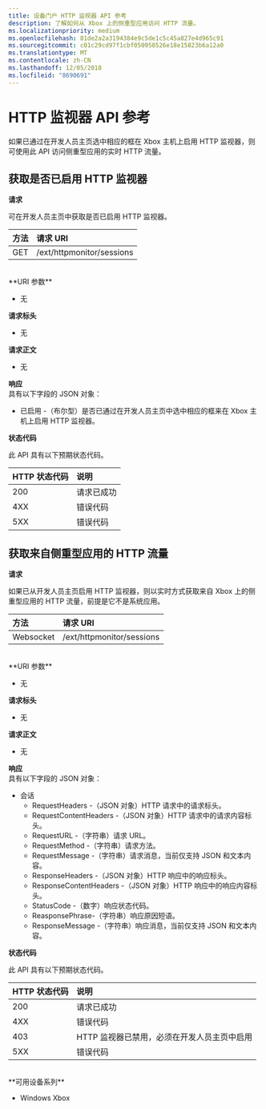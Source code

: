 ```yaml
---
title: 设备门户 HTTP 监视器 API 参考
description: 了解如何从 Xbox 上的侧重型应用访问 HTTP 流量。
ms.localizationpriority: medium
ms.openlocfilehash: 81de2a2a3194384e9c5de1c5c45a827e4d965c91
ms.sourcegitcommit: c01c29cd97f1cbf050950526e18e15823b6a12a0
ms.translationtype: MT
ms.contentlocale: zh-CN
ms.lasthandoff: 12/05/2018
ms.locfileid: "8690691"
---
```

# <a name="http-monitor-api-reference"></a>HTTP 监视器 API 参考   
如果已通过在开发人员主页选中相应的框在 Xbox 主机上启用 HTTP 监视器，则可使用此 API 访问侧重型应用的实时 HTTP 流量。

## <a name="get-if-the-http-monitor-is-enabled"></a>获取是否已启用 HTTP 监视器

**请求**

可在开发人员主页中获取是否已启用 HTTP 监视器。

方法      | 请求 URI
:------     | :-----
GET | /ext/httpmonitor/sessions
<br />
**URI 参数**

- 无

**请求标头**

- 无

**请求正文**

- 无

**响应**   
具有以下字段的 JSON 对象：

* 已启用 -（布尔型）是否已通过在开发人员主页中选中相应的框来在 Xbox 主机上启用 HTTP 监视器。

**状态代码**

此 API 具有以下预期状态代码。

HTTP 状态代码      | 说明
:------     | :-----
200 | 请求已成功
4XX | 错误代码
5XX | 错误代码

## <a name="get-http-traffic-from-the-focused-app"></a>获取来自侧重型应用的 HTTP 流量
**请求**

如果已从开发人员主页启用 HTTP 监视器，则以实时方式获取来自 Xbox 上的侧重型应用的 HTTP 流量，前提是它不是系统应用。

方法      | 请求 URI
:------     | :-----
Websocket | /ext/httpmonitor/sessions
<br />
**URI 参数**

- 无

**请求标头**

- 无

**请求正文**

- 无

**响应**   
具有以下字段的 JSON 对象：

* 会话
    * RequestHeaders -（JSON 对象）HTTP 请求中的请求标头。
    * RequestContentHeaders -（JSON 对象）HTTP 请求中的请求内容标头。
    * RequestURL -（字符串）请求 URL。
    * RequestMethod -（字符串）请求方法。
    * RequestMessage -（字符串）请求消息，当前仅支持 JSON 和文本内容。
    * ResponseHeaders -（JSON 对象）HTTP 响应中的响应标头。
    * ResponseContentHeaders -（JSON 对象）HTTP 响应中的响应内容标头。
    * StatusCode -（数字）响应状态代码。
    * ReasponsePhrase-（字符串）响应原因短语。
    * ResponseMessage -（字符串）响应消息，当前仅支持 JSON 和文本内容。

**状态代码**

此 API 具有以下预期状态代码。

HTTP 状态代码      | 说明
:------     | :-----
200 | 请求已成功
4XX | 错误代码
403 | HTTP 监视器已禁用，必须在开发人员主页中启用
5XX | 错误代码

<br />
**可用设备系列**

* Windows Xbox